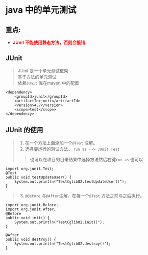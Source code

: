 # java 中的单元测试

## 重点: 
- **<span style="color:red">JUnit 不能使用静态方法，否则会报错.</span>**

## JUnit
> JUnit 是一个单元测试框架 <br>
> 基于方法的单元测试<br>
> 依赖`JUnit` 库在maven 中的配置

    <dependency>
        <groupId>junit</groupId>
        <artifactId>junit</artifactId>
        <version>4.7</version>
        <scope>test</scope>
    </dependency>

## JUnit 的使用
> 1. 在一个方法上面添加一个`@Test` 注解。
> 2. 选择要运行的测试方法， `run as --> JUnit Test`
>> 也可以在项目的目录结果中选择方法然后右键`run as` 也可以

    import org.junit.Test;
    @Test
	public void testUpdateUser() {
		System.out.println("TestCglib02.testUpdateUser()");
	}

> 3. `@Before` 与`@After`注解，在每一个`@Test` 方法之前与之后执行。

    import org.junit.Before;
    import org.junit.After;
	@Before
	public void init() {
		System.out.println("TestCglib02.init()");
	}
    
    @After
	public void destroy() {
		System.out.println("TestCglib02.destroy()");
	}

